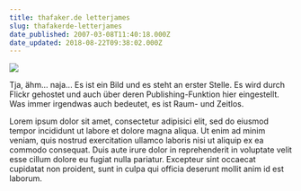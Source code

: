 ```yaml
---
title: thafaker.de letterjames
slug: thafakerde-letterjames
date_published: 2007-03-08T11:40:18.000Z
date_updated: 2018-08-22T09:38:02.000Z
---
```


[![](//farm1.static.flickr.com/73/209225646_d46632c64d_m.jpg)](http://farm1.static.flickr.com/73/209225646_d46632c64d_o.png)

Tja, ähm... naja... Es ist ein Bild und es steht an erster Stelle. Es wird durch Flickr gehostet und auch über deren Publishing-Funktion hier eingestellt. Was immer irgendwas auch bedeutet, es ist Raum- und Zeitlos.

Lorem ipsum dolor sit amet, consectetur adipisici elit, sed do eiusmod tempor incididunt ut labore et dolore magna aliqua. Ut enim ad minim veniam, quis nostrud exercitation ullamco laboris nisi ut aliquip ex ea commodo consequat. Duis aute irure dolor in reprehenderit in voluptate velit esse cillum dolore eu fugiat nulla pariatur. Excepteur sint occaecat cupidatat non proident, sunt in culpa qui officia deserunt mollit anim id est laborum.
